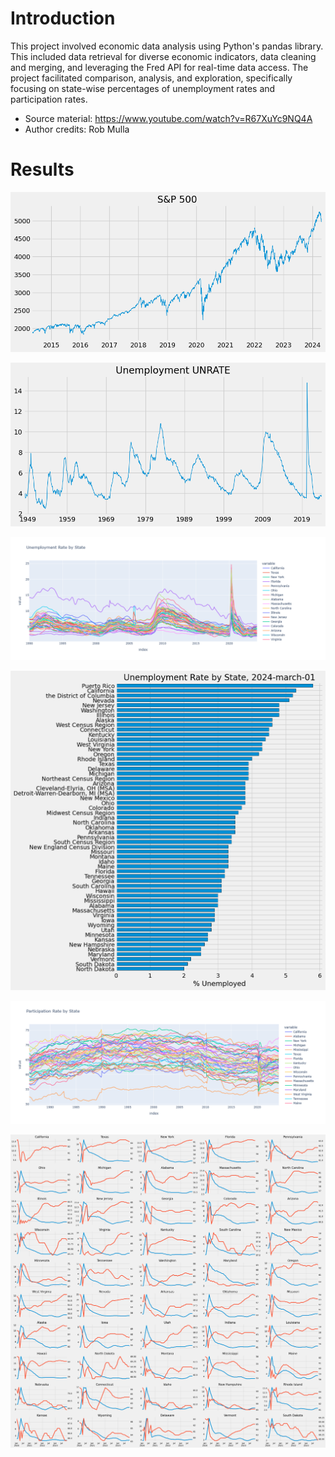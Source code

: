 # Introduction

This project involved economic data analysis using Python's pandas library. This included data retrieval for diverse economic indicators, data cleaning and merging, and leveraging the Fred API for real-time data access. The project facilitated comparison, analysis, and exploration, specifically focusing on state-wise percentages of unemployment rates and participation rates.

- Source material: https://www.youtube.com/watch?v=R67XuYc9NQ4A
- Author credits: Rob Mulla

# Results

![S&P500](graphs/S&P500.png)

![Unemployment UNRATE](graphs/Unemployment_UNRATE.png)

![Unemployment rate by State](graphs/Unemployment_rate_by_State.png)

![Unemployment rate by State, 2024-march](graphs/Unemployment_rate_by_State,_2024_march.png)

![Participation rate by State](graphs/Participation_rate_by_State.png)

![Unemployment vs Participation for the last 4 years](graphs/Unemployment_vs_Participation_for_the_last_4_years.png)
